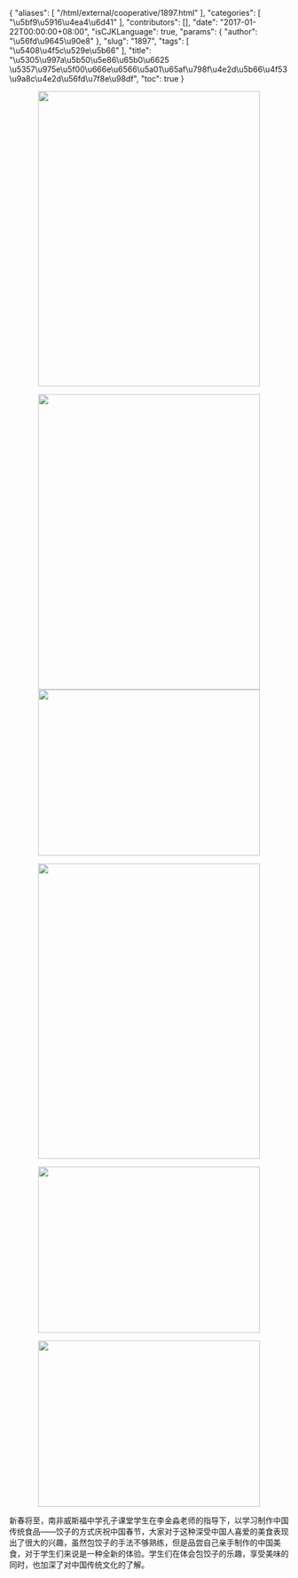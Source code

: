 {
    "aliases": [
        "/html/external/cooperative/1897.html"
    ],
    "categories": [
        "\u5bf9\u5916\u4ea4\u6d41"
    ],
    "contributors": [],
    "date": "2017-01-22T00:00:00+08:00",
    "isCJKLanguage": true,
    "params": {
        "author": "\u56fd\u9645\u90e8"
    },
    "slug": "1897",
    "tags": [
        "\u5408\u4f5c\u529e\u5b66"
    ],
    "title": "\u5305\u997a\u5b50\u5e86\u65b0\u6625 \u5357\u975e\u5f00\u666e\u6566\u5a01\u65af\u798f\u4e2d\u5b66\u4f53\u9a8c\u4e2d\u56fd\u7f8e\u98df",
    "toc": true
}


<img
    src="https://cdn.tfls.online/mirror/full/cf0dae1a297002149f6f827a188d34868006370c.jpg"
    style="display:block;margin-left:auto;margin-right:auto;"
    decoding="async"
    fetchpriority="auto"
    loading="lazy"
    height="533"
    width="400"
/>





<img
    src="https://cdn.tfls.online/mirror/full/feecc4fcd2981da8e0efba356e895d50a8e07e25.jpg"
    style="display:block;margin-left:auto;margin-right:auto;"
    decoding="async"
    fetchpriority="auto"
    loading="lazy"
    height="533"
    width="400"
/>
<img
    src="https://cdn.tfls.online/mirror/full/dd569ae6c07301cc849de7527f7d596a44a45703.jpg"
    style="display:block;margin-left:auto;margin-right:auto;"
    decoding="async"
    fetchpriority="auto"
    loading="lazy"
    height="300"
    width="400"
/>





<img
    src="https://cdn.tfls.online/mirror/full/0aa4e475552255ffa2da63b2c5d72dfabc14f06c.jpg"
    style="display:block;margin-left:auto;margin-right:auto;"
    decoding="async"
    fetchpriority="auto"
    loading="lazy"
    height="533"
    width="400"
/>





<img
    src="https://cdn.tfls.online/mirror/full/1533c0cfa06854842ca4e6b89c5aa3c7663ec417.jpg"
    style="display:block;margin-left:auto;margin-right:auto;"
    decoding="async"
    fetchpriority="auto"
    loading="lazy"
    height="300"
    width="400"
/>





<img
    src="https://cdn.tfls.online/mirror/full/b125b382f19bf0596448f62ef694adf96104f748.jpg"
    style="display:block;margin-left:auto;margin-right:auto;"
    decoding="async"
    fetchpriority="auto"
    loading="lazy"
    height="300"
    width="400"
/>




  





新春将至，南非威斯福中学孔子课堂学生在李金淼老师的指导下，以学习制作中国传统食品——饺子的方式庆祝中国春节，大家对于这种深受中国人喜爱的美食表现出了很大的兴趣，虽然包饺子的手法不够熟练，但是品尝自己亲手制作的中国美食，对于学生们来说是一种全新的体验。学生们在体会包饺子的乐趣，享受美味的同时，也加深了对中国传统文化的了解。 




  




